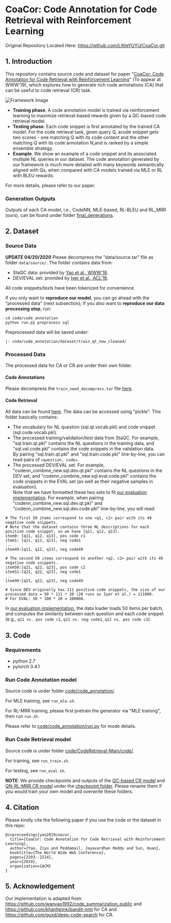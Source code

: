 # CoaCor: Code Annotation for Code Retrieval with Reinforcement Learning

Original Repository Located Here: https://github.com/LittleYUYU/CoaCor.git

## 1. Introduction
This repository contains source code and dataset for paper "[CoaCor: Code Annotation for Code Retrieval with Reinforcement Learning](http://web.cse.ohio-state.edu/~yao.470/paper/CoaCor.pdf)" (To appear at WWW'19), which explores how to generate rich code annotations (CA) that can be useful to code retrieval (CR) task. 

![Framework Image](doc/figure/framework2_camera.png)
- **Training phase**. A code annotation model is trained via reinforcement learning to maximize retrieval-based rewards given by a QC-based code retrieval model.
- **Testing phase**. Each code snippet is first annotated by the trained CA model. For the code retrieval task, given query Q, acode snippet gets two scores - one matching Q with its code content and the other matching Q with its code annotation N,and is ranked by a simple ensemble strategy. 
- **Example**. We show an example of a code snippet and its associated multiple NL queries in our dataset. The code annotation generated by our framework is much more detailed with many keywords semantically aligned with Qs, when compared with CA models trained via MLE or RL with BLEU rewards.

For more details, please refer to our paper.

### Generation Outputs
Outputs of each CA model, i.e., CodeNN, MLE-based, RL-BLEU and RL_MRR (ours), can be found under folder [final_generations](final_generations/).

## 2. Dataset
### Source Data
**UPDATE 04/20/2020** 
Please decompress the "data/source.tar" file as folder `data/source/`.
The folder contains data from:
- StaQC data: provided by [Yao et al., WWW'18](https://github.com/LittleYUYU/StackOverflow-Question-Code-Dataset). 
- DEV/EVAL set: provided by [Iyer et al., ACL'16](https://github.com/sriniiyer/codenn).

All code snippets/texts have been tokenized for convenience.

If you only want to **reproduce our model**, you can go ahead with the "processed data" (next subsection); If you also want to **reproduce our data processing step**, run:
```
cd code/code_annotation
python run.py preprocess sql
```
Preprocessed data will be saved under:
```
|- code/code_annotation/dataset/train_qt_new_cleaned/
```


### Processed Data
The processed data for CA or CR are under their own folder.
#### Code Annotations
Please decompress the `train_need_decompress.tar` file [here](code/code_annotation/dataset/train_qt_new_cleaned/).
#### Code Retrieval 
All data can be found [here](code/CodeRetrieval-Main/data/). The data can be accessed using "pickle". This folder basically contains:
- The vocabulary for NL question (sql.qt.vocab.pkl) and code snippet (sql.code.vocab.pkl).
- The processed training/validation/test data from StaQC. For example, "sql.train.qt.pkl" contains the NL questions in the training data, and "sql.val.code.pkl" contains the code snippets in the validation data.<br>
By pairing "sql.train.qt.pkl" and "sql.train.code.pkl" line-by-line, you can read pairs of `<question, code>`.
- The processed DEV/EVAL set. For example, "codenn_combine_new.sql.dev.qt.pkl" contains the NL questions in the DEV set, and "codenn_combine_new.sql.eval.code.pkl" contains the code snippets in the EVAL set (as well as their negative samples in evaluation). <br>
Note that we have formatted these two sets to fit [our evaluation implementation](https://github.com/LittleYUYU/CoaCor/blob/master/code/CodeRetrieval-Main/code/codesearcher.py#L128). For example, when pairing "codenn_combine_new.sql.dev.qt.pkl" and "codenn_combine_new.sql.dev.code.pkl" line-by-line, you will read:
```
# The first 50 items correspond to one <q1, c1> pair with its 49 negative code snippets. 
# Note that the dataset contains three NL descriptions for each positive code snippet, so we have [q11, q12, q13].
item0: [q11, q12, q13], pos code c1
item1: [q11, q12, q13], neg code1
...
item49:[q11, q12, q13], neg code49

# The second 50 items correspond to another <q2, c2> pair with its 49 negative code snippets.
item50:[q21, q22, q23], pos code c2
item51:[q21, q22, q23], neg code1
...
item99:[q21, q22, q23], neg code49

# Since DEV originally has 111 positive code snippets, the size of our processed data = 50 * 111 * 20 (20 runs as Iyer et al.) = 111000.
# For EVAL: 50 * 100 * 20 = 100000.
```
In [our evaluation implementation](https://github.com/LittleYUYU/CoaCor/blob/master/code/CodeRetrieval-Main/code/codesearcher.py#L128), the data loader loads 50 items per batch, and computes the similarity between each question and each code snippet (e.g., `q11 vs. pos code c1`, `q11 vs. neg code1`, `q12 vs. pos code c1`).


## 3. Code
### Requirements
- python 2.7
- pytorch 0.4.1

### Run Code Annotation model
Source code is under folder [code/code_annotation/](code/code_annotation/). 

For MLE training, see `run_mle.sh`.

For RL-MRR training, please first pretrain the generator via "MLE training", then run `run.sh`.

Please refer to [code/code_annotation/run.py](code/code_annotation/run.py) for mode details.

### Run Code Retrieval model
Source code is under folder [code/CodeRetrieval-Main/code/](code/CodeRetrieval-Main/code/). 

For training, see `run_train.sh`.

For testing, see `run_eval.sh`.

**NOTE**: We provide checkpoints and outputs of the [QC-based CR model](code/CodeRetrieval-Main/checkpoint/QC_valcodenn/qtlen_20_codelen_120_qtnwords_7775_codenwords_7726_batch_256_optimizer_adam_lr_001_embsize_200_lstmdims_400_bowdropout_35_seqencdropout_35_codeenc_bilstm/) and [QN-RL-MRR CR model](code/CodeRetrieval-Main/checkpoint/QN_rl_mrr_valcodenn/qtlen_20_codelen_120_qtnwords_7775_codenwords_7726_batch_256_optimizer_adam_lr_001_embsize_200_lstmdims_400_bowdropout_35_seqencdropout_35_codeenc_bilstm/) under the [checkpoint folder](code/CodeRetrieval-Main/checkpoint/). Please rename them if you would train your own model and overwrite these folders.


## 4. Citation
Please kindly cite the following paper if you use the code or the dataset in this repo:
```
@inproceedings{yao2019coacor,
  title={CoaCor: Code Annotation for Code Retrieval with Reinforcement Learning},
  author={Yao, Ziyu and Peddamail, Jayavardhan Reddy and Sun, Huan},
  booktitle={The World Wide Web Conference},
  pages={2203--2214},
  year={2019},
  organization={ACM}
}
```

## 5. Acknowledgement

Our implementation is adapted from: https://github.com/wanyao1992/code_summarization_public and https://github.com/khanhptnk/bandit-nmt for CA and https://github.com/guxd/deep-code-search for CR.


